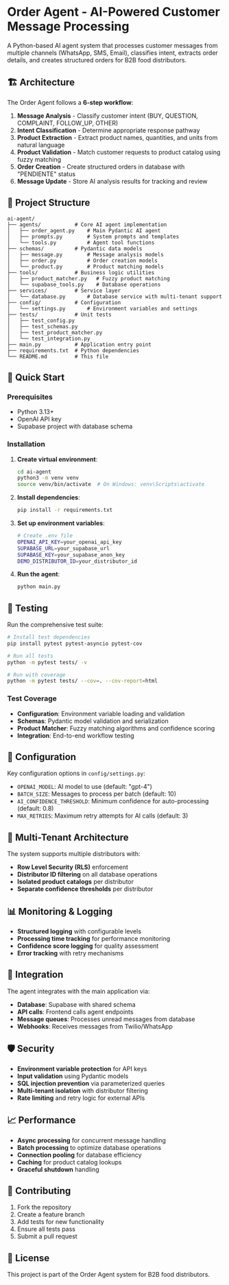 # Order Agent - AI-Powered Customer Message Processing

A Python-based AI agent system that processes customer messages from multiple channels (WhatsApp, SMS, Email), classifies intent, extracts order details, and creates structured orders for B2B food distributors.

## 🏗️ Architecture

The Order Agent follows a **6-step workflow**:

1. **Message Analysis** - Classify customer intent (BUY, QUESTION, COMPLAINT, FOLLOW_UP, OTHER)
2. **Intent Classification** - Determine appropriate response pathway  
3. **Product Extraction** - Extract product names, quantities, and units from natural language
4. **Product Validation** - Match customer requests to product catalog using fuzzy matching
5. **Order Creation** - Create structured orders in database with "PENDIENTE" status
6. **Message Update** - Store AI analysis results for tracking and review

## 📁 Project Structure

```
ai-agent/
├── agents/           # Core AI agent implementation
│   ├── order_agent.py    # Main Pydantic AI agent
│   ├── prompts.py        # System prompts and templates
│   └── tools.py          # Agent tool functions
├── schemas/          # Pydantic data models
│   ├── message.py        # Message analysis models
│   ├── order.py          # Order creation models
│   └── product.py        # Product matching models
├── tools/            # Business logic utilities
│   ├── product_matcher.py   # Fuzzy product matching
│   └── supabase_tools.py    # Database operations
├── services/         # Service layer
│   └── database.py       # Database service with multi-tenant support
├── config/           # Configuration
│   └── settings.py       # Environment variables and settings
├── tests/            # Unit tests
│   ├── test_config.py
│   ├── test_schemas.py
│   ├── test_product_matcher.py
│   └── test_integration.py
├── main.py           # Application entry point
├── requirements.txt  # Python dependencies
└── README.md         # This file
```

## 🚀 Quick Start

### Prerequisites

- Python 3.13+
- OpenAI API key
- Supabase project with database schema

### Installation

1. **Create virtual environment**:
   ```bash
   cd ai-agent
   python3 -m venv venv
   source venv/bin/activate  # On Windows: venv\Scripts\activate
   ```

2. **Install dependencies**:
   ```bash
   pip install -r requirements.txt
   ```

3. **Set up environment variables**:
   ```bash
   # Create .env file
   OPENAI_API_KEY=your_openai_api_key
   SUPABASE_URL=your_supabase_url
   SUPABASE_KEY=your_supabase_anon_key
   DEMO_DISTRIBUTOR_ID=your_distributor_id
   ```

4. **Run the agent**:
   ```bash
   python main.py
   ```

## 🧪 Testing

Run the comprehensive test suite:

```bash
# Install test dependencies
pip install pytest pytest-asyncio pytest-cov

# Run all tests
python -m pytest tests/ -v

# Run with coverage
python -m pytest tests/ --cov=. --cov-report=html
```

### Test Coverage

- **Configuration**: Environment variable loading and validation
- **Schemas**: Pydantic model validation and serialization
- **Product Matcher**: Fuzzy matching algorithms and confidence scoring  
- **Integration**: End-to-end workflow testing

## 🔧 Configuration

Key configuration options in `config/settings.py`:

- `OPENAI_MODEL`: AI model to use (default: "gpt-4")
- `BATCH_SIZE`: Messages to process per batch (default: 10)
- `AI_CONFIDENCE_THRESHOLD`: Minimum confidence for auto-processing (default: 0.8)
- `MAX_RETRIES`: Maximum retry attempts for AI calls (default: 3)

## 🏢 Multi-Tenant Architecture

The system supports multiple distributors with:
- **Row Level Security (RLS)** enforcement
- **Distributor ID filtering** on all database operations
- **Isolated product catalogs** per distributor
- **Separate confidence thresholds** per distributor

## 📊 Monitoring & Logging

- **Structured logging** with configurable levels
- **Processing time tracking** for performance monitoring
- **Confidence score logging** for quality assessment
- **Error tracking** with retry mechanisms

## 🔗 Integration

The agent integrates with the main application via:

- **Database**: Supabase with shared schema
- **API calls**: Frontend calls agent endpoints
- **Message queues**: Processes unread messages from database
- **Webhooks**: Receives messages from Twilio/WhatsApp

## 🛡️ Security

- **Environment variable protection** for API keys
- **Input validation** using Pydantic models
- **SQL injection prevention** via parameterized queries
- **Multi-tenant isolation** with distributor filtering
- **Rate limiting** and retry logic for external APIs

## 📈 Performance

- **Async processing** for concurrent message handling
- **Batch processing** to optimize database operations
- **Connection pooling** for database efficiency
- **Caching** for product catalog lookups
- **Graceful shutdown** handling

## 🤝 Contributing

1. Fork the repository
2. Create a feature branch
3. Add tests for new functionality
4. Ensure all tests pass
5. Submit a pull request

## 📄 License

This project is part of the Order Agent system for B2B food distributors.